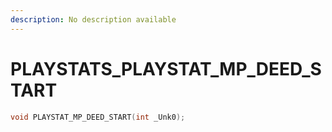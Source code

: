 ```yaml
---
description: No description available 
---
```


# PLAYSTATS\_PLAYSTAT_MP_DEED_START

```cpp
void PLAYSTAT_MP_DEED_START(int _Unk0);
```